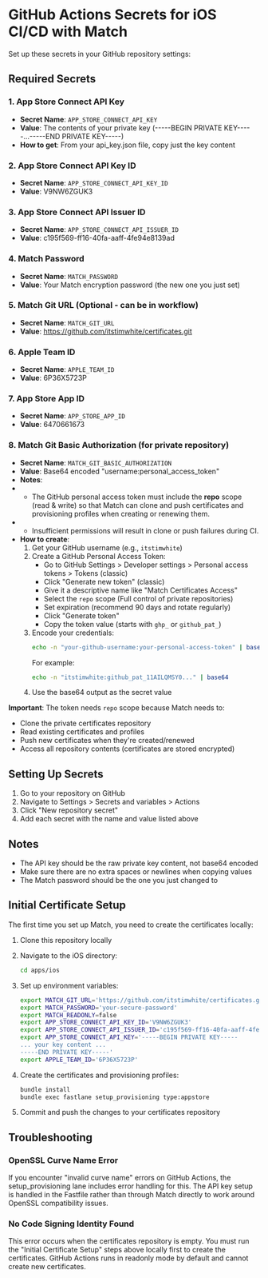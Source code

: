 # GitHub Actions Secrets for iOS CI/CD with Match

Set up these secrets in your GitHub repository settings:

## Required Secrets

### 1. App Store Connect API Key
- **Secret Name**: `APP_STORE_CONNECT_API_KEY`
- **Value**: The contents of your private key (-----BEGIN PRIVATE KEY-----...-----END PRIVATE KEY-----)
- **How to get**: From your api_key.json file, copy just the key content

### 2. App Store Connect API Key ID
- **Secret Name**: `APP_STORE_CONNECT_API_KEY_ID`
- **Value**: V9NW6ZGUK3

### 3. App Store Connect API Issuer ID
- **Secret Name**: `APP_STORE_CONNECT_API_ISSUER_ID`
- **Value**: c195f569-ff16-40fa-aaff-4fe94e8139ad

### 4. Match Password
- **Secret Name**: `MATCH_PASSWORD`
- **Value**: Your Match encryption password (the new one you just set)

### 5. Match Git URL (Optional - can be in workflow)
- **Secret Name**: `MATCH_GIT_URL`
- **Value**: https://github.com/itstimwhite/certificates.git

### 6. Apple Team ID
- **Secret Name**: `APPLE_TEAM_ID`
- **Value**: 6P36X5723P

### 7. App Store App ID
- **Secret Name**: `APP_STORE_APP_ID`
- **Value**: 6470661673

### 8. Match Git Basic Authorization (for private repository)
- **Secret Name**: `MATCH_GIT_BASIC_AUTHORIZATION`
- **Value**: Base64 encoded "username:personal_access_token"
- **Notes**:
- - The GitHub personal access token must include the **repo** scope (read & write) so that Match can clone and push certificates and provisioning profiles when creating or renewing them.
- - Insufficient permissions will result in clone or push failures during CI.
- **How to create**: 
  1. Get your GitHub username (e.g., `itstimwhite`)
  2. Create a GitHub Personal Access Token:
     - Go to GitHub Settings > Developer settings > Personal access tokens > Tokens (classic)
     - Click "Generate new token" (classic)
     - Give it a descriptive name like "Match Certificates Access"
     - Select the `repo` scope (Full control of private repositories)
     - Set expiration (recommend 90 days and rotate regularly)
     - Click "Generate token"
     - Copy the token value (starts with `ghp_` or `github_pat_`)
  3. Encode your credentials:
     ```bash
     echo -n "your-github-username:your-personal-access-token" | base64
     ```
     For example:
     ```bash
     echo -n "itstimwhite:github_pat_11AILQMSY0..." | base64
     ```
  4. Use the base64 output as the secret value

**Important**: The token needs `repo` scope because Match needs to:
- Clone the private certificates repository
- Read existing certificates and profiles
- Push new certificates when they're created/renewed
- Access all repository contents (certificates are stored encrypted)

## Setting Up Secrets

1. Go to your repository on GitHub
2. Navigate to Settings > Secrets and variables > Actions
3. Click "New repository secret"
4. Add each secret with the name and value listed above

## Notes

- The API key should be the raw private key content, not base64 encoded
- Make sure there are no extra spaces or newlines when copying values
- The Match password should be the one you just changed to

## Initial Certificate Setup

The first time you set up Match, you need to create the certificates locally:

1. Clone this repository locally
2. Navigate to the iOS directory:
   ```bash
   cd apps/ios
   ```

3. Set up environment variables:
   ```bash
   export MATCH_GIT_URL='https://github.com/itstimwhite/certificates.git'
   export MATCH_PASSWORD='your-secure-password'
   export MATCH_READONLY=false
   export APP_STORE_CONNECT_API_KEY_ID='V9NW6ZGUK3'
   export APP_STORE_CONNECT_API_ISSUER_ID='c195f569-ff16-40fa-aaff-4fe94e8139ad'
   export APP_STORE_CONNECT_API_KEY='-----BEGIN PRIVATE KEY-----
   ... your key content ...
   -----END PRIVATE KEY-----'
   export APPLE_TEAM_ID='6P36X5723P'
   ```

4. Create the certificates and provisioning profiles:
   ```bash
   bundle install
   bundle exec fastlane setup_provisioning type:appstore
   ```

5. Commit and push the changes to your certificates repository

## Troubleshooting

### OpenSSL Curve Name Error
If you encounter "invalid curve name" errors on GitHub Actions, the setup_provisioning lane includes error handling for this. The API key setup is handled in the Fastfile rather than through Match directly to work around OpenSSL compatibility issues.

### No Code Signing Identity Found
This error occurs when the certificates repository is empty. You must run the "Initial Certificate Setup" steps above locally first to create the certificates. GitHub Actions runs in readonly mode by default and cannot create new certificates.
